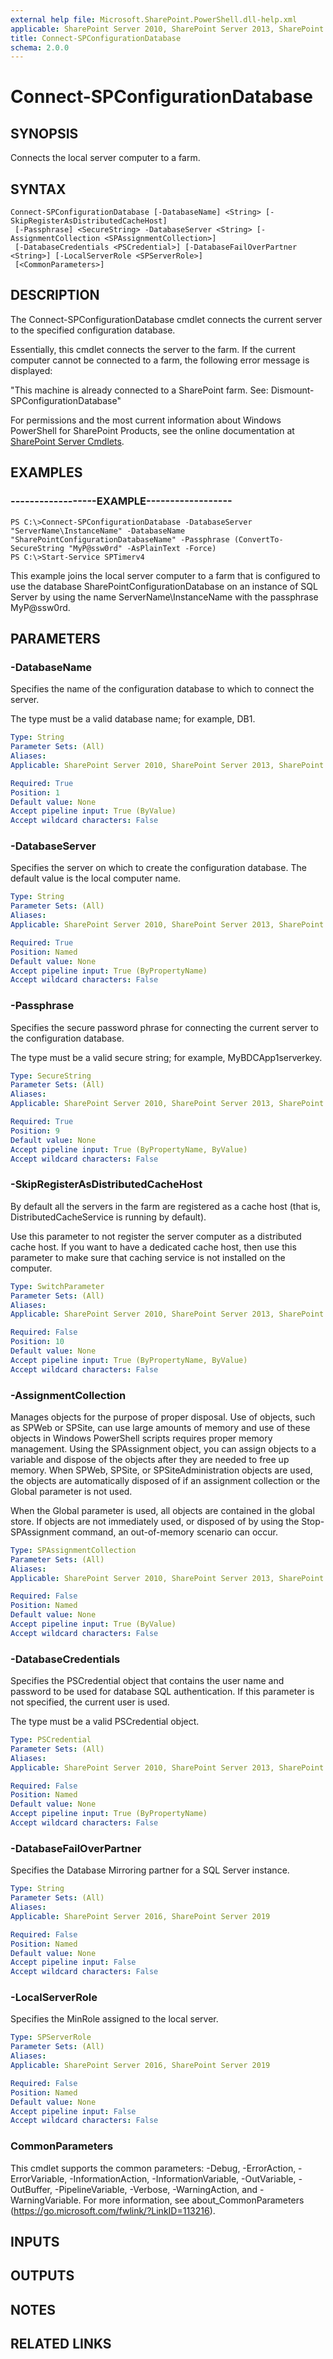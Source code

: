 ```yaml
---
external help file: Microsoft.SharePoint.PowerShell.dll-help.xml
applicable: SharePoint Server 2010, SharePoint Server 2013, SharePoint Server 2016, SharePoint Server 2019
title: Connect-SPConfigurationDatabase
schema: 2.0.0
---
```


# Connect-SPConfigurationDatabase

## SYNOPSIS

Connects the local server computer to a farm.



## SYNTAX

```
Connect-SPConfigurationDatabase [-DatabaseName] <String> [-SkipRegisterAsDistributedCacheHost]
 [-Passphrase] <SecureString> -DatabaseServer <String> [-AssignmentCollection <SPAssignmentCollection>]
 [-DatabaseCredentials <PSCredential>] [-DatabaseFailOverPartner <String>] [-LocalServerRole <SPServerRole>]
 [<CommonParameters>]
```

## DESCRIPTION
The Connect-SPConfigurationDatabase cmdlet connects the current server to the specified configuration database.

Essentially, this cmdlet connects the server to the farm.
If the current computer cannot be connected to a farm, the following error message is displayed:

"This machine is already connected to a SharePoint farm.
See: Dismount-SPConfigurationDatabase"

For permissions and the most current information about Windows PowerShell for SharePoint Products, see the online documentation at [SharePoint Server Cmdlets](https://docs.microsoft.com/powershell/sharepoint/sharepoint-server/sharepoint-server-cmdlets).

## EXAMPLES

### ------------------EXAMPLE------------------ 
```
PS C:\>Connect-SPConfigurationDatabase -DatabaseServer "ServerName\InstanceName" -DatabaseName "SharePointConfigurationDatabaseName" -Passphrase (ConvertTo-SecureString "MyP@ssw0rd" -AsPlainText -Force)
PS C:\>Start-Service SPTimerv4
```

This example joins the local server computer to a farm that is configured to use the database SharePointConfigurationDatabase on an instance of SQL Server by using the name ServerName\InstanceName with the passphrase MyP@ssw0rd.

## PARAMETERS

### -DatabaseName
Specifies the name of the configuration database to which to connect the server.

The type must be a valid database name; for example, DB1.

```yaml
Type: String
Parameter Sets: (All)
Aliases: 
Applicable: SharePoint Server 2010, SharePoint Server 2013, SharePoint Server 2016, SharePoint Server 2019

Required: True
Position: 1
Default value: None
Accept pipeline input: True (ByValue)
Accept wildcard characters: False
```

### -DatabaseServer
Specifies the server on which to create the configuration database.
The default value is the local computer name.

```yaml
Type: String
Parameter Sets: (All)
Aliases: 
Applicable: SharePoint Server 2010, SharePoint Server 2013, SharePoint Server 2016, SharePoint Server 2019

Required: True
Position: Named
Default value: None
Accept pipeline input: True (ByPropertyName)
Accept wildcard characters: False
```

### -Passphrase
Specifies the secure password phrase for connecting the current server to the configuration database.

The type must be a valid secure string; for example, MyBDCApp1serverkey.

```yaml
Type: SecureString
Parameter Sets: (All)
Aliases: 
Applicable: SharePoint Server 2010, SharePoint Server 2013, SharePoint Server 2016, SharePoint Server 2019

Required: True
Position: 9
Default value: None
Accept pipeline input: True (ByPropertyName, ByValue)
Accept wildcard characters: False
```

### -SkipRegisterAsDistributedCacheHost
By default all the servers in the farm are registered as a cache host (that is, DistributedCacheService is running by default).

Use this parameter to not register the server computer as a distributed cache host.
If you want to have a dedicated cache host, then use this parameter to make sure that caching service is not installed on the computer.

```yaml
Type: SwitchParameter
Parameter Sets: (All)
Aliases: 
Applicable: SharePoint Server 2010, SharePoint Server 2013, SharePoint Server 2016, SharePoint Server 2019

Required: False
Position: 10
Default value: None
Accept pipeline input: True (ByPropertyName, ByValue)
Accept wildcard characters: False
```

### -AssignmentCollection
Manages objects for the purpose of proper disposal.
Use of objects, such as SPWeb or SPSite, can use large amounts of memory and use of these objects in Windows PowerShell scripts requires proper memory management.
Using the SPAssignment object, you can assign objects to a variable and dispose of the objects after they are needed to free up memory.
When SPWeb, SPSite, or SPSiteAdministration objects are used, the objects are automatically disposed of if an assignment collection or the Global parameter is not used.

When the Global parameter is used, all objects are contained in the global store.
If objects are not immediately used, or disposed of by using the Stop-SPAssignment command, an out-of-memory scenario can occur.

```yaml
Type: SPAssignmentCollection
Parameter Sets: (All)
Aliases: 
Applicable: SharePoint Server 2010, SharePoint Server 2013, SharePoint Server 2016, SharePoint Server 2019

Required: False
Position: Named
Default value: None
Accept pipeline input: True (ByValue)
Accept wildcard characters: False
```

### -DatabaseCredentials
Specifies the PSCredential object that contains the user name and password to be used for database SQL authentication.
If this parameter is not specified, the current user is used.

The type must be a valid PSCredential object.

```yaml
Type: PSCredential
Parameter Sets: (All)
Aliases: 
Applicable: SharePoint Server 2010, SharePoint Server 2013, SharePoint Server 2016, SharePoint Server 2019

Required: False
Position: Named
Default value: None
Accept pipeline input: True (ByPropertyName)
Accept wildcard characters: False
```

### -DatabaseFailOverPartner
Specifies the Database Mirroring partner for a SQL Server instance.

```yaml
Type: String
Parameter Sets: (All)
Aliases: 
Applicable: SharePoint Server 2016, SharePoint Server 2019

Required: False
Position: Named
Default value: None
Accept pipeline input: False
Accept wildcard characters: False
```

### -LocalServerRole
Specifies the MinRole assigned to the local server.

```yaml
Type: SPServerRole
Parameter Sets: (All)
Aliases: 
Applicable: SharePoint Server 2016, SharePoint Server 2019

Required: False
Position: Named
Default value: None
Accept pipeline input: False
Accept wildcard characters: False
```

### CommonParameters
This cmdlet supports the common parameters: -Debug, -ErrorAction, -ErrorVariable, -InformationAction, -InformationVariable, -OutVariable, -OutBuffer, -PipelineVariable, -Verbose, -WarningAction, and -WarningVariable. For more information, see about_CommonParameters (https://go.microsoft.com/fwlink/?LinkID=113216).

## INPUTS

## OUTPUTS

## NOTES

## RELATED LINKS

